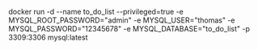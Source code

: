 docker run -d --name to_do_list --privileged=true -e MYSQL_ROOT_PASSWORD="admin" -e MYSQL_USER="thomas" -e MYSQL_PASSWORD="12345678" -e MYSQL_DATABASE="to_do_list" -p 3309:3306 mysql:latest
